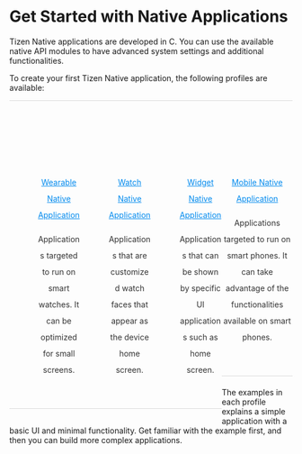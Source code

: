 # Get Started with Native Applications

<style>
#main:before, #main:after {
    content: "";
    display: table;
}

.docs-ui-started [class^="docs-ui-"] {
    width: 25%; 
    height: auto;
    padding: 40px 0;
    text-align: center;
    border: 0 none;
    border-top: 1px solid #dadada;
    border-bottom: 1px solid #dadada;
    box-sizing: border-box;
    position: relative;
    float: left;
    margin: 0 auto 20px;
}

.docs-ui-started [class^="docs-ui-"]>span {
    display: block;
    color: #333;
    line-height: 29px;
    position: relative;
	
}

@media (max-width: 780px)
.docs-ui-started .docs-ui-wearable:before, .docs-ui-started .docs-ui-widget:before, .docs-ui-started .docs-ui-watch:before, .docs-ui-started .docs-ui-mobile:before {
    height: 85px;
    margin: 0 auto 25px;
    align: center;
    background-position: 0 6px;
}
.docs-ui-started .docs-ui-wearable:before {
    content: "";
    display: block;
    margin: auto;
    position: relative;
    width: 70px;
    height: 90px;
    background: url(./media/wearable_gettingstarted.png) no-repeat center top;
    background-position: 0 0 !important;
}
.docs-ui-started .docs-ui-wearable {
    width: 25%;
    padding-left: 50;
    /* border-right: 1px solid #d1d1d1; */
}

.docs-ui-started .docs-ui-widget:before {
    content: "";
    margin: auto;
    position: relative;
    display: block;
    width: 85px;
    height: 90px;
    background: url(./media/widget__gettingstarted.png) no-repeat center top;
    background-position: 0 0 !important;
}
.docs-ui-started .docs-ui-widget {
    width: 25%;
    padding-left: 50;
}

.docs-ui-started .docs-ui-watch:before {
    content: "";
    margin: auto;
    position: relative;
    display: block;
    width: 85px;
    height: 90px;
    background: url(./media/watch_gettingstarted.png) no-repeat center top;
    background-position: 0 0 !important;
}
.docs-ui-started .docs-ui-watch {
    width: 25%;
    padding-left: 50;
}

.docs-ui-started .docs-ui-mobile:before {
    content: "";
    margin: auto;
    position: relative;
    display: block;
    width: 70px;
    height: 90px;
    background: url(./media/mobile_gettingstarted.png) no-repeat center top;
    background-position: 0 0 !important;
	
}
.docs-ui-started.docs-ui-mobile {
    width: 25%;
    padding-left: 50px;
	
}

div {
    display: block;
}

a.docs-btn-more {
    display: inline-block;
    font-size: 14px;
    color: #008aee;
}
</style>

<section id ="main">
Tizen Native applications are developed in C. You can use the available native API modules to have advanced system settings and additional functionalities.

To create your first Tizen Native application, the following profiles are available:
<div class="docs-ui-started">
  <div class="docs-ui-wearable">
    <span>
    <a href="wearable/first-app.md" class="docs-btn-more">Wearable Native Application</a>
	<p> Applications targeted to run on smart watches. It can be optimized for small screens. </p>
    </span>
  </div>

   <div class="docs-ui-watch">
    <span>
     <a href="wearable-watch/first-app-watch.md" class="docs-btn-more">Watch Native Application</a>
	 <p> Applications that are customized watch faces that appear as the device home screen. </p>
    </span>
  </div>
  
  <div class="docs-ui-widget">
    <span>
     <a href="wearable-widget/first-app-widget.md" class="docs-btn-more">Widget Native Application</a>
	 <p> Applications that can be shown by specific UI applications such as home screen. </p>
    </span>
  </div>
  
   <div class="docs-ui-mobile">
    <span>
    <a href="mobile/first-app.md" class="docs-btn-more">Mobile Native Application</a>
	<p> Applications targeted to run on smart phones. It can take advantage of the functionalities available on smart phones. </p>
    </span>
  </div>

</div>
</section>

The examples in each profile explains a simple application with a basic UI and minimal functionality.
Get familiar with the example first, and then you can build more complex applications.


